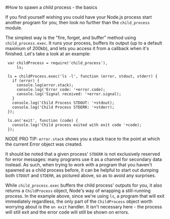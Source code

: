 #How to spawn a child process - the basics

If you find yourself wishing you could have your Node.js process start another program for you, then look no further than the `child_process` module.  

The simplest way is the "fire, forget, and buffer" method using `child_process.exec`.  It runs your process, buffers its output (up to a default maximum of 200kb), and lets you access it from a callback when it's finished.  Let's take a look at an example:

     var childProcess = require('child_process'),
         ls;
     
     ls = childProcess.exec('ls -l', function (error, stdout, stderr) {
       if (error) { 
         console.log(error.stack); 
         console.log('Error code: '+error.code);
         console.log('Signal received: '+error.signal);
       }
       console.log('Child Process STDOUT: '+stdout);
       console.log('Child Process STDERR: '+stderr);
     });
     
     ls.on('exit', function (code) {
       console.log('Child process exited with exit code '+code);
     });
     
NODE PRO TIP: `error.stack` shows you a stack trace to the point at which the current Error object was created.  

It should be noted that a given process' `STDERR` is not exclusively reserved for error messages: many programs use it as a channel for secondary data instead.  As such, when trying to work with a program that you haven't spawned as a child process before, it can be helpful to start out dumping both `STDOUT` and `STDERR`, as pictured above, so as to avoid any surprises.  

While `child_process.exec` buffers the child process' outputs for you, it also returns a `ChildProcess` object, Node's way of wrapping a still-running process.  In the example above, since we're using `ls`, a program that will exit immediately regardless, the only part of the `ChildProcess` object worth worrying about is the `on exit` handler.   It isn't necessary here - the process will still exit and the error code will still be shown on errors.  


